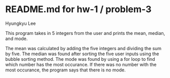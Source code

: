 # README.md for hw-1 / problem-3
Hyungkyu Lee
 
This program takes in 5 integers from the user and prints the mean, median, and mode.

The mean was calculated by adding the five integers and dividing the sum by five.
The median was found after sorting the five user inputs using the bubble sorting method.
The mode was found by using a for loop to find which number has the most occurance. If there was no number with the most occurance, the program says that there is no mode.
